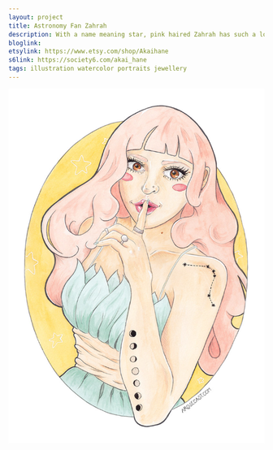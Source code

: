 ```yaml
---
layout: project
title: Astronomy Fan Zahrah
description: With a name meaning star, pink haired Zahrah has such a love for astronomy that she has had constellions and the phases of the moon tattooed onto her skin. As well as releasing this illustration as a print, I have also turned it into a piece of wooden jewellery..
bloglink: 
etsylink: https://www.etsy.com/shop/Akaihane
s6link: https://society6.com/akai_hane
tags: illustration watercolor portraits jewellery
---
```


![A portrait illustration of Zahrah, a pink haired girl with astronomy related tatoos](/assets/folio/portraits/portrait-illustration-zahrah.jpg "A portrait illustration of Zahrah, a pink haired girl with astronomy related tatoos")